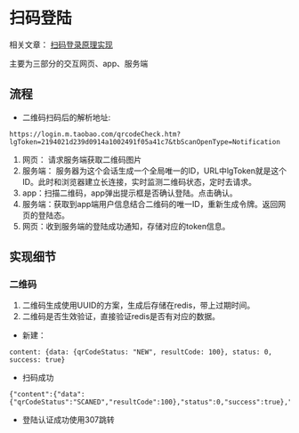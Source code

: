 # 扫码登陆

相关文章：
[扫码登录原理实现](https://www.cnblogs.com/lidedong/p/9715200.html)

主要为三部分的交互网页、app、服务端

## 流程
- 二维码扫码后的解析地址:
``` 
https://login.m.taobao.com/qrcodeCheck.htm?lgToken=2194021d239d0914a1002491f05a41c7&tbScanOpenType=Notification
```
1. 网页： 请求服务端获取二维码图片
2. 服务端： 服务器为这个会话生成一个全局唯一的ID，URL中lgToken就是这个ID。此时和浏览器建立长连接，实时监测二维码状态，定时去请求。
3. app：扫描二维码，app弹出提示框是否确认登陆。点击确认。
4. 服务端：获取到app端用户信息结合二维码的唯一ID，重新生成令牌。返回网页的登陆态。
5. 网页：收到服务端的登陆成功通知，存储对应的token信息。


## 实现细节
### 二维码
1. 二维码生成使用UUID的方案，生成后存储在redis，带上过期时间。
2. 二维码是否生效验证，直接验证redis是否有对应的数据。

- 新建：
```
content: {data: {qrCodeStatus: "NEW", resultCode: 100}, status: 0, success: true}
```

- 扫码成功
```
{"content":{"data":{"qrCodeStatus":"SCANED","resultCode":100},"status":0,"success":true},"hasError":false}
```

- 登陆认证成功使用307跳转
